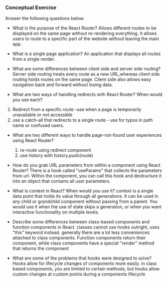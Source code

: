 ### Conceptual Exercise

Answer the following questions below:

- What is the purpose of the React Router?
Allows different routes to be displayed on the same page without re-rendering everything. It allows users to route to a specific part of the website without leaving the main app.

- What is a single page application?
An application that displays all routes from a single render. 

- What are some differences between client side and server side routing?
Server side routing treats every route as a new URL,whereas client side routing holds routes on the same page. Client side also allows easy navigation back and forward without losing data.

- What are two ways of handling redirects with React Router? When would you use each?
1. Redirect from a specific route -use when a page is temporarily unavailable or not accessible
2. use a catch-all that redirects to a single route - use for typos in path name or confused users.


- What are two different ways to handle page-not-found user experiences using React Router? 
  1. re-route using redirect component
  2. use history with history.push(route)

- How do you grab URL parameters from within a component using React Router?
  There is a hook called "useParams" that collects the parameters from url. Within the component, you can call this hook and destructure it into an object that contains all user parameters.

- What is context in React? When would you use it?
  context is a single data point that holds its value through all generations. It can be used in any child or grandchild component without passing from a parent. You would use it when the use of state skips a generation, or when you want interactive functionality on multiple levels.

- Describe some differences between class-based components and function
  components in React.
  classes cannot use hooks outright, uses "this" keyword instead. generally there are a lot less conveniences attached to class components. Function components return their component, while class components have a special "render" method that returns the component

- What are some of the problems that hooks were designed to solve?
  Hooks allow for lifecycle changes of components more easily. in class based components, you are limited to certain methods, but hooks allow custom changes at custom points during a components lifecycle